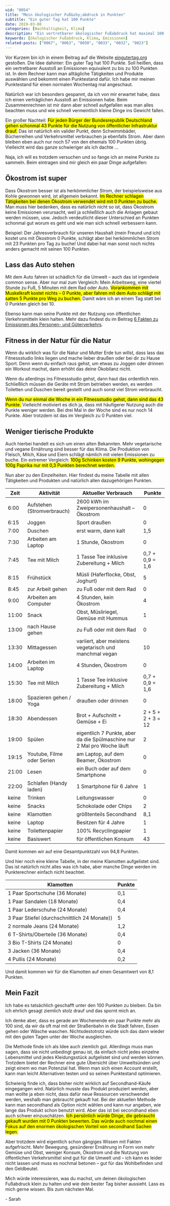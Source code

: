 ```yaml
---
uid: "0054"
title: "Mein ökologischer Fuß&shy;abdruck in Punkten"
subtitle: "Ein guter Tag hat 100 Punkte"
date: 2019-03-08
categories: [Nachhaltigkeit, Klima]
description: "Ein vertretbarer ökologischer Fußabdruck hat maximal 100 Punkte sagt eingutertag.org. So sehen meine Emissionen eines Tages in Punkten aus."
keywords: [ökologischer Fußabdruck, Klima, Emissionen]
related-posts: ["0067", "0063", "0050", "0033", "0032", "0023"]
---
```

Vor Kurzem bin ich in einem Beitrag auf die Website
[eingutertag.org](https://eingutertag.org/ "Ein guter Tag hat 100 Punkte") gestoßen.
Die Idee dahinter: Ein guter Tag hat 100 Punkte. Soll heißen, dass ein vertretbarer Ausstoß
an Emissionen equivalent zu bis zu 100 Punkten ist. In dem Rechner kann man alltägliche
Tätigkeiten und Produkte auswählen und bekommt einen Punktestand dafür.
Ich habe mir meinen Punktestand für einen normalen Wochentag mal angeschaut.
<!--more-->

Natürlich war ich besonders gespannt, da ich von mir erwartet habe, dass ich einen
verträglichen Ausstoß an Emissionen habe. Beim Zusammenrechnen ist mir dann aber
schnell aufgefallen was man alles beachten muss und wie schnell vermeintlich kleine
Dinge ins Gewicht fallen.

Ein großer Nachteil: <mark>Für jeden Bürger der Bundesrepublik Deutschland gehen schonmal
43 Punkte für die Nutzung von öffentlicher Infrastruktur drauf.</mark> Das ist natürlich ein
valider Punkt, denn Schwimmbäder, Bücherreihen und Verkehrsmittel verbrauchen ja ebenfalls Strom.
Aber dann bleiben eben auch nur noch 57 von den ehemals 100 Punkten übrig.
Vielleicht wird das ganze schwieriger als ich dachte ...

Naja, ich will es trotzdem versuchen und so fange ich an meine Punkte zu sammeln.
Beim eintragen sind mir gleich ein paar Dinge aufgefallen:

## Ökostrom ist super
Dass Ökostrom besser ist als herkömmlicher Strom, der beispielsweise aus Kohle gewonnen wird,
ist allgemein bekannt. <mark>Im Rechner schlagen Tätigkeiten bei denen Ökostrom verwendet wird
mit 0 Punkten zu buche.</mark> Man muss hier bedenken, dass es natürlich nicht so ist,
dass Ökostrom keine Emissionen verursacht, weil ja schließlich auch die Anlagen
gebaut werden müssen, usw. Jedoch verdeutlicht dieser Unterschied an Punkten schonmal gut
worum es geht und wie man sich schnell verbessern kann.

Beispiel: Der Jahresverbrauch für unseren Haushalt (mein Freund und ich)
kostet uns mit Ökostrom 0 Punkte, schlägt aber bei herkömmlichen Strom mit 23 Punkten pro Tag
zu buche! Und dabei hat man sonst noch nichts anders gemacht mit seinen 100 Punkten.

## Lass das Auto stehen
Mit dem Auto fahren ist schädlich für die Umwelt – auch das ist irgendwie common sense.
Aber nur mal zum Vergleich: Mein Arbeitsweg, eine viertel Stunde zu Fuß, 5 Minuten mit dem Rad
oder Auto. <mark>Vorankommen mit Muskelkraft kostet nichts – 0 Punkte, aber fahren mit dem Auto
schlägt mit satten 5 Punkte pro Weg zu buchen.</mark> Damit wäre ich an einem Tag statt bei 0
Punkten gleich bei 10.

Ebenso kann man seine Punkte mit der Nutzung von öffentlichen Verkehrsmitteln klein halten.
Mehr dazu findest du im Beitrag [6 Fakten zu Emissionen des Personen- und Güterverkehrs](/blog/6-fakten-ueber-die-emissionen-des-personen-und-gueterverkehrs).

## Fitness in der Natur für die Natur
Wenn du wirklich was für die Natur und Mutter Erde tun willst, dass lass das Fitnessstudio
links liegen und mache lieber draußen oder bei dir zu Hause Sport. Denn wenn du einfach raus
gehst, um etwas zu Joggen oder drinnen ein Workout machst, dann erhöht das deine Ökobilanz nicht.

Wenn du allerdings ins Fitnessstudio gehst, dann haut das ordentlich rein.
Schließlich müssen die Geräte mit Strom betrieben werden, es werden Toiletten und Duschen
bereit gestellt und auch sonst viel Strom verbraucht.

<mark>Wenn du nur einmal die Woche in ein Fitnessstudio gehst, dann sind das 43 Punkte.</mark>
Vielleicht motiviert es dich ja, dass mit häufigerer Nutzung auch die Punkte weniger werden.
Bei drei Mal in der Woche sind es nur noch 14 Punkte. Aber trotzdem ist das im Vergleich zu
0 Punkten viel.

## Weniger tierische Produkte
Auch hierbei handelt es sich um einen alten Bekannten. Mehr vegetarische und vegane Ernährung
sind besser für das Klima. Die Produktion von Fleisch, Milch, Käse und Eiern schlägt nämlich
mit vielen Emissionen zu buche. Ein extremer Vergleich: <mark>100g Schinken kosten 9 Punkte,
wohingegen 100g Paprika nur mit 0,3 Punkten berechnet werden.</mark>

Nun aber zu den Einzelheiten. Hier findest du meine Tabelle mit allen Tätigkeiten und
Produkten und natürlich allen dazugehörigen Punkten.

<table>
  <thead>
    <tr>
        <th>Zeit</th>
        <th>Aktivität</th>
        <th>Aktueller Verbrauch</th>
        <th>Punkte</th>
    </tr>
  </thead>
  <tbody>
    <tr>
        <td data-label="Zeit">6:00</td>
        <td data-label="Aktivität">Aufstehen (Stromverbrauch)</td>
        <td data-label="Aktueller Verbrauch">2600 kWh im Zweipersonenhaushalt – Ökostrom</td>
        <td data-label="Punkte">0</td>
    </tr>
    <tr>
        <td data-label="Zeit">6:15</td>
        <td data-label="Aktivität">Joggen</td>
        <td data-label="Aktueller Verbrauch">Sport draußen</td>
        <td data-label="Punkte">0</td>
    </tr>
    <tr>
        <td data-label="Zeit">7:00</td>
        <td data-label="Aktivität">Duschen</td>
        <td data-label="Aktueller Verbrauch">erst warm, dann kalt</td>
        <td data-label="Punkte">1,5</td>
    </tr>
    <tr>
        <td data-label="Zeit">7:30</td>
        <td data-label="Aktivität">Arbeiten am Laptop</td>
        <td data-label="Aktueller Verbrauch">1 Stunde, Ökostrom</td>
        <td data-label="Punkte">0</td>
    </tr>
    <tr>
        <td data-label="Zeit">7:45</td>
        <td data-label="Aktivität">Tee mit Milch</td>
        <td data-label="Aktueller Verbrauch">1 Tasse Tee inklusive Zubereitung + Milch</td>
        <td data-label="Punkte">0,7 + 0,9 = 1,6</td>
    </tr>
    <tr>
        <td data-label="Zeit">8:15</td>
        <td data-label="Aktivität">Frühstück</td>
        <td data-label="Aktueller Verbrauch">Müsli (Haferflocke, Obst, Joghurt)</td>
        <td data-label="Punkte">5</td>
    </tr>
    <tr>
        <td data-label="Zeit">8:45</td>
        <td data-label="Aktivität">zur Arbeit gehen</td>
        <td data-label="Aktueller Verbrauch">zu Fuß oder mit dem Rad</td>
        <td data-label="Punkte">0</td>
    </tr>
    <tr>
        <td data-label="Zeit">9:00</td>
        <td data-label="Aktivität">Arbeiten am Computer</td>
        <td data-label="Aktueller Verbrauch">4 Stunden, kein Ökostrom</td>
        <td data-label="Punkte">4</td>
    </tr>
    <tr>
        <td data-label="Zeit">11:00</td>
        <td data-label="Aktivität">Snack</td>
        <td data-label="Aktueller Verbrauch">Obst, Müsliriegel, Gemüse mit Hummus</td>
        <td>1</td>
    </tr>
    <tr>
        <td data-label="Zeit">13:00</td>
        <td data-label="Aktivität">nach Hause gehen</td>
        <td data-label="Aktueller Verbrauch">zu Fuß oder mit dem Rad</td>
        <td data-label="Punkte">0</td>
    </tr>
    <tr>
        <td data-label="Zeit">13:30</td>
        <td data-label="Aktivität">Mittagessen</td>
        <td data-label="Aktueller Verbrauch">variiert, aber meistens vegetarisch und manchmal vegan</td>
        <td data-label="Punkte">10</td>
    </tr>
    <tr>
        <td data-label="Zeit">14:00</td>
        <td data-label="Aktivität">Arbeiten im Laptop</td>
        <td data-label="Aktueller Verbrauch">4 Stunden, Ökostrom</td>
        <td data-label="Punkte">0</td>
    </tr>
    <tr>
        <td data-label="Zeit">15:30</td>
        <td data-label="Aktivität">Tee mit Milch</td>
        <td data-label="Aktueller Verbrauch">1 Tasse Tee inklusive Zubereitung + Milch</td>
        <td data-label="Punkte">0,7 + 0,9 = 1,6</td>
    </tr>
    <tr>
        <td data-label="Zeit">18:00</td>
        <td data-label="Aktivität">Spazieren gehen / Yoga</td>
        <td data-label="Aktueller Verbrauch">draußen oder drinnen</td>
        <td data-label="Punkte">0</td>
    </tr>
    <tr>
        <td data-label="Zeit">18:30</td>
        <td data-label="Aktivität">Abendessen</td>
        <td data-label="Aktueller Verbrauch">Brot + Aufschnitt + Gemüse + Ei</td>
        <td data-label="Punkte">2 + 5 + 2 + 3 = 12</td>
    </tr>
    <tr>
        <td data-label="Zeit">19:00</td>
        <td data-label="Aktivität">Spülen</td>
        <td data-label="Aktueller Verbrauch">eigentlich 7 Punkte, aber da die Spülmaschine nur 2 Mal pro Woche läuft</td>
        <td data-label="Punkte">2</td>
    </tr>
    <tr>
        <td data-label="Zeit">19:15</td>
        <td data-label="Aktivität">Youtube, Filme oder Serien</td>
        <td data-label="Aktueller Verbrauch">am Laptop, auf dem Beamer, Ökostrom</td>
        <td data-label="Punkte">0</td>
    </tr>
    <tr>
        <td data-label="Zeit">21:00</td>
        <td data-label="Aktivität">Lesen</td>
        <td data-label="Aktueller Verbrauch">ein Buch oder auf dem Smartphone</td>
        <td data-label="Punkte">0</td>
    </tr>
    <tr>
        <td data-label="Zeit">22:00</td>
        <td data-label="Aktivität">Schlafen (Handy laden)</td>
        <td data-label="Aktueller Verbrauch">1 Smartphone für 6 Jahre</td>
        <td data-label="Punkte">1</td>
    </tr>
    <tr>
        <td data-label="Zeit">keine</td>
        <td data-label="Aktivität">Trinken</td>
        <td data-label="Aktueller Verbrauch">Leitungswasser</td>
        <td data-label="Punkte">0</td>
    </tr>
    <tr>
        <td data-label="Zeit">keine</td>
        <td data-label="Aktivität">Snacks</td>
        <td data-label="Aktueller Verbrauch">Schokolade oder Chips</td>
        <td data-label="Punkte">2</td>
    </tr>
    <tr>
        <td data-label="Zeit">keine</td>
        <td data-label="Aktivität">Klamotten</td>
        <td data-label="Aktueller Verbrauch">größtenteils Secondhand</td>
        <td data-label="Punkte">8,1</td>
    </tr>
    <tr>
        <td data-label="Zeit">keine</td>
        <td data-label="Aktivität">Laptop</td>
        <td data-label="Aktueller Verbrauch">Besitzen für 4 Jahre</td>
        <td data-label="Punkte">1</td>
    </tr>
    <tr>
        <td data-label="Zeit">keine</td>
        <td data-label="Aktivität">Toilettenpapier</td>
        <td data-label="Aktueller Verbrauch">100% Recyclingpapier</td>
        <td data-label="Punkte">1</td>
    </tr>
    <tr>
        <td data-label="Zeit">keine</td>
        <td data-label="Aktivität">Basiswert</td>
        <td data-label="Aktueller Verbrauch">für öffentlichen Konsum</td>
        <td data-label="Punkte">43</td>
    </tr>
  </tbody>
</table>

Damit kommen wir auf eine Gesamtpunktzahl von 94,8 Punkten.

Und hier noch eine kleine Tabelle, in der meine Klamotten aufgelistet sind.
Das ist natürlich nicht alles was ich habe, aber manche Dinge werden im
Punkterechner einfach nicht beachtet.

<table>
  <thead>
    <th>Klamotten</th>
    <th>Punkte</th>
  </thead>
  <tbody>
    <tr>
        <td data-label="Klamotten">1 Paar Sportschuhe (36 Monate)</td>
        <td data-label="Punkte">0,1</td>
    </tr>
    <tr>
        <td data-label="Klamotten">1 Paar Sandalen (18 Monate)</td>
        <td data-label="Punkte">0,4</td>
    </tr>
    <tr>
        <td data-label="Klamotten">1 Paar Lederschuhe (24 Monate)</td>
        <td data-label="Punkte">0,4</td>
    </tr>
    <tr>
        <td data-label="Klamotten">3 Paar Stiefel (durchschnittlich 24 Monate))</td>
        <td data-label="Punkte">5</td>
    </tr>
    <tr>
        <td data-label="Klamotten">2 normale Jeans (24 Monate)</td>
        <td data-label="Punkte">1,2</td>
    </tr>
    <tr>
        <td data-label="Klamotten">6 T-Shirts/Oberteile (36 Monate)</td>
        <td data-label="Punkte">0,4</td>
    </tr>
    <tr>
        <td data-label="Klamotten">3 Bio T-Shirts (24 Monate)</td>
        <td data-label="Punkte">0</td>
    </tr>
    <tr>
        <td data-label="Klamotten">3 Jacken (36 Monate)</td>
        <td data-label="Punkte">0,4</td>
    </tr>
    <tr>
        <td data-label="Klamotten">4 Pullis (24 Monate)</td>
        <td data-label="Punkte">0,2</td>
    </tr>
  </tbody>
</table>

Und damit kommen wir für die Klamotten auf einen Gesamtwert von 8,1 Punkten.

## Mein Fazit
Ich habe es tatsächlich geschafft unter den 100 Punkten zu bleiben.
Da bin ich ehrlich gesagt ziemlich stolz drauf und das spornt mich an.

Ich denke aber, dass es gerade am Wochenende ein paar Punkte mehr als 100 sind,
da wir da oft mal mit der Straßenbahn in die Stadt fahren, Essen gehen oder Wäsche waschen.
Nichtsdestotrotz würde sich das dann wieder mit den guten Tagen unter der Woche ausgleichen.

Die Methode finde ich als Idee auch ziemlich gut. Allerdings muss man sagen,
dass sie nicht unbedingt genau ist, da einfach nicht jedes einzelne Lebensmittel und jedes
Kleidungsstück aufgelistet sind und werden können. Trotzdem bietet der Rechner eine gute
Übersicht über Umweltsünden und zeigt einem wo man Potenzial hat. Wenn man sich einen
Account erstellt, kann man leicht Alternativen testen und so seinen Punktestand optimieren.

Schwierig finde ich, dass bisher nicht wirklich auf Secondhand-Käufe eingegangen wird.
Natürlich musste das Produkt produziert werden, aber man wollte ja eben nicht,
dass dafür neue Ressourcen verschwendet werden, weshalb man gebraucht gekauft hat.
Bei der aktuellen Methode kann man secondhand als Option nicht wählen und kann nur angeben,
wie lange das Produkt schon benutzt wird. Aber das ist bei secondhand eben auch
schwer einzuschätzen. <mark>Ich persönlich würde Dinge, die gebraucht gekauft wurden mit 0 Punkten bewerten.
Das würde auch nochmal einen Fokus auf den enormen ökologischen Vorteil von secondhand Sachen legen.</mark>

Aber trotzdem wird eigentlich schon gängiges Wissen mit Fakten aufgefrischt.
Mehr Bewegung, gesünderer Ernährung in Form von mehr Gemüse und Obst, weniger Konsum,
Ökostrom und die Nutzung von öffentlichen Verkehrsmittel sind gut für die Umwelt
und – ich kann es leider nicht lassen und muss es nochmal betonen –
gut für das Wohlbefinden und den Geldbeutel.

Mich würde interessieren, was du machst, um deinen ökologischen Fußabdruck klein zu halten
und wie dein bester Tag bisher aussieht. Lass es mich gerne wissen. Bis zum nächsten Mal.

\- Sarah
